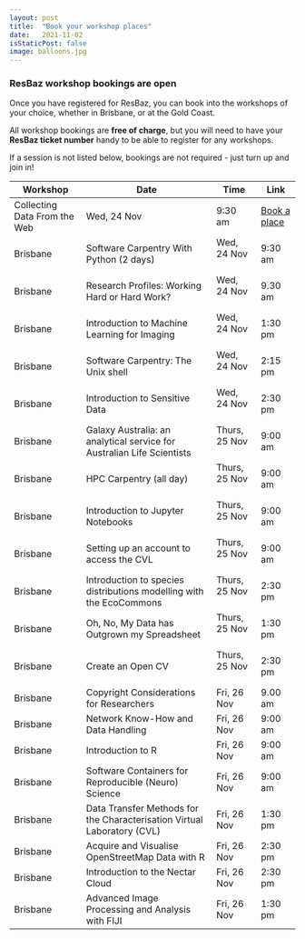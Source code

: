 ```yaml
---
layout: post
title:  "Book your workshop places"
date:   2021-11-02
isStaticPost: false
image: balloons.jpg
---
```


### ResBaz workshop bookings are open

Once you have registered for ResBaz, you can book into the workshops of your choice, whether in Brisbane, or at the Gold Coast. 

All workshop bookings are **free of charge**, but you will need to have your **ResBaz ticket number** handy to be able to register for any workshops. 

If a session is not listed below, bookings are not required - just turn up and join in!


| Workshop | Date  | Time|  Link |
| --- | --- | --- |--- |
| Collecting Data From the Web | 	Wed, 24 Nov &nbsp; | 9:30 am	 |  [Book a place](https://www.eventbrite.com.au/e/collecting-data-from-the-web-tickets-194110388397)|
|Brisbane | Software Carpentry With Python (2 days) | Wed, 24 Nov &nbsp;|9:30 am	 &nbsp;	| [Book a place](https://www.eventbrite.com.au/e/203440575237)|
|Brisbane | Research Profiles: Working Hard or Hard Work? | Wed, 24 Nov &nbsp;| 9.30 am	&nbsp; | [Book a place](https://www.eventbrite.com.au/e/204794454727)|
|Brisbane | Introduction to Machine Learning for Imaging | Wed, 24 Nov &nbsp; | 1:30 pm	 &nbsp;|  [Book a place](https://www.eventbrite.com.au/e/introduction-to-machine-learning-for-imaging-tickets-194830763057)|
|Brisbane | Software Carpentry: The Unix shell | Wed, 24 Nov &nbsp; | 2:15 pm	 &nbsp;|  [Book a place](https://www.eventbrite.com.au/e/software-carpentry-introduction-to-task-automation-with-the-unix-shell-tickets-195555049417)|
|Brisbane | Introduction to Sensitive Data | Wed, 24 Nov &nbsp; | 2:30 pm	 &nbsp;|  [Book a place](https://www.eventbrite.com.au/e/203438218187)|
|Brisbane | Galaxy Australia: an analytical service for Australian Life Scientists	| Thurs, 25 Nov &nbsp;| 9:00 am &nbsp;	| [Book a place](https://www.eventbrite.com.au/e/galaxy-australia-an-analytical-service-for-australian-life-scientists-tickets-194835938537)|
|Brisbane | HPC  Carpentry (all day)	| Thurs, 25 Nov &nbsp; | 9:00 am &nbsp;	|  [Book a place](https://www.eventbrite.com.au/e/hpc-carpentry-tickets-194845045777)|
|Brisbane | Introduction to Jupyter Notebooks	| Thurs, 25 Nov &nbsp; | 9:00 am	 &nbsp;|  [Book a place](https://www.eventbrite.com.au/e/introduction-to-jupyter-notebooks-tickets-194834012777)|
|Brisbane | Setting up an account to access the CVL	| Thurs, 25 Nov &nbsp; | 9:00 am &nbsp;	|  [Book a place](https://www.eventbrite.com.au/e/setting-up-an-account-to-access-the-cvl-tickets-194841114017)|
|Brisbane | Introduction to species distributions modelling with the EcoCommons	| Thurs, 25 Nov &nbsp;| 2:30 pm	 &nbsp;|  [Book a place](https://www.eventbrite.com.au/e/introduction-to-species-distributions-modelling-with-the-ecocommons-tickets-194846871237)|
|Brisbane | Oh, No, My Data has Outgrown my Spreadsheet	| Thurs, 25 Nov &nbsp; | 1:30 pm &nbsp;	|  [Book a place](https://www.eventbrite.com.au/e/oh-no-my-data-has-outgrown-my-spreadsheet-tickets-194846098927)|
|Brisbane | Create an Open CV	| Thurs, 25 Nov &nbsp; | 2:30 pm 	|  [Book a place](https://www.eventbrite.com.au/e/203435249307) |
|Brisbane | Copyright Considerations for Researchers	| Fri, 26 Nov &nbsp;| 9.00 am	 &nbsp;| [Book a place](https://www.eventbrite.com.au/e/copyright-considerations-for-researchers-tickets-208346248237)|
|Brisbane | Network Know-How and Data Handling	| Fri, 26 Nov &nbsp;| 9:00 am &nbsp;	|  [Book a place](https://www.eventbrite.com.au/e/network-know-how-and-data-handling-tickets-198059149247)|
|Brisbane | Introduction to R	| Fri, 26 Nov &nbsp;| 9:00 am &nbsp;	|  [Book a place](https://www.eventbrite.com.au/e/203441748747) |
|Brisbane | Software Containers for Reproducible (Neuro) Science	| Fri, 26 Nov &nbsp; | 9:00 am &nbsp;	|  [Book a place](https://www.eventbrite.com.au/e/software-containers-for-reproducible-neuro-science-tickets-194847483067)|
|Brisbane | Data Transfer Methods for the Characterisation Virtual Laboratory (CVL)	| Fri, 26 Nov &nbsp;| 1:30 pm	 &nbsp;| [Book a place](https://www.eventbrite.com.au/e/data-transfer-methods-for-the-characterisation-virtual-laboratory-cvl-tickets-194848466007)|
|Brisbane | Acquire and Visualise OpenStreetMap Data with R	| Fri, 26 Nov &nbsp;| 2:30 pm	 &nbsp;|  [Book a place](https://www.eventbrite.com.au/e/acquire-and-visualise-openstreetmap-data-with-r-tickets-194850431887)|
|Brisbane | Introduction to the Nectar Cloud	| Fri, 26 Nov | 2:30 pm	|  [Book a place](https://www.eventbrite.com.au/e/introduction-to-the-nectar-cloud-tickets-194849830087)|
|Brisbane | Advanced Image Processing and Analysis with FIJI | Fri, 26 Nov &nbsp;| 1:30 pm &nbsp;	|  [Book a place](https://www.eventbrite.com.au/e/advanced-image-processing-and-analysis-with-fiji-tickets-194848937417)|
